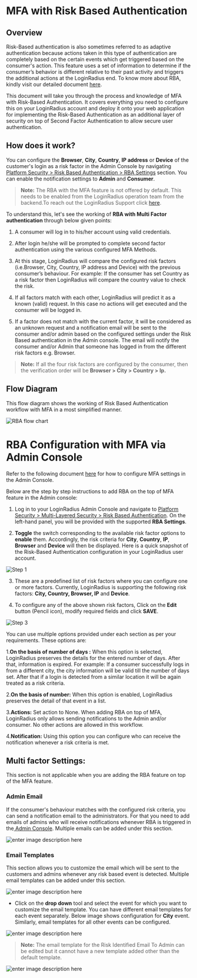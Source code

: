 # MFA with Risk Based Authentication

## Overview

Risk-Based authentication is also sometimes referred to as adaptive authentication because actions taken in this type of authentication are completely based on the certain events which get triggered based on the consumer's action. This feature uses a set of information to determine if the consumer’s behavior is different relative to their past activity and triggers the additional actions at the LoginRadius end. To know more about RBA, kindly visit our detailed document [here](/api/v2/admin-console/platform-security/risk-based-auth/#risk-based-auth).

This document will take you through the process and knowledge of MFA with Risk-Based Authentication. It covers everything you need to configure this on your LoginRadius account and deploy it onto your web application for implementing the Risk-Based Authentication as an additional layer of security on top of Second Factor Authentication to allow secure user authentication. 

## How does it work?

You can configure the **Browser**, **City**, **Country**, **IP address** or **Device** of the customer's login as a risk factor in the Admin Console by navigating [Platform Security > Risk Based Authentication > RBA Settings](https://adminconsole.loginradius.com/platform-security/multi-layered-security/risk-based-authentication/rba-settings) section. You can enable the notification settings to **Admin** and **Consumer**.

> **Note:** The RBA with the MFA feature is not offered by default. This needs to be enabled from the LoginRadius operation team from the backend.To reach out the LoginRadius Support click [here](https://adminconsole.loginradius.com/support/tickets/open-a-new-ticket). 

To understand this, let's see the working of **RBA with Multi Factor authentication** through below given points:

1. A consumer will log in to his/her account using valid credentials.

2. After login he/she will be prompted to complete second factor authentication using the various configured MFA Methods. 

3. At this stage, LoginRadius will compare the configured risk factors (i.e.Browser, City, Country, IP address and Device) with the previous consumer’s behaviour. For example: If the consumer has set Country as a risk factor then LoginRadius will compare the country value to check the risk. 

4. If all factors match with each other, LoginRadius will predict it as a known (valid) request. In this case no actions will get executed and the consumer will be logged in.

5. If a factor does not match with the current factor, it will be considered as an unknown request and a notification email will be sent to the consumer and/or admin based on the configured settings under the Risk Based authentication in the Admin console. The email will notify the consumer and/or Admin that someone has logged in from the different risk factors e.g. Browser. 

  > **Note:** If all the four risk factors are configured by the consumer, then the verification order will be  **Browser > City >  Country > Ip.**

## Flow Diagram

This flow diagram shows the working of Risk Based Authentication workflow with MFA in a most simplified manner. 

![RBA flow chart](https://apidocs.lrcontent.com/images/RBA-flow_251666102616289b879.97744838.png "RBA with MFA")


# RBA Configuration with MFA via Admin Console

Refer to the following document [here](/api/v2/admin-console/platform-security/multi-factor-auth/) for how to configure MFA settings in the Admin Console. 

Below are the step by step instructions to add RBA on the top of MFA feature in the Admin console:

1. Log in to your LoginRadius Admin Console and navigate to [Platform Security > Multi-Layered Security > Risk Based Authentication](https://adminconsole.loginradius.com/platform-security/multi-layered-security/risk-based-authentication/rba-settings). On the left-hand panel, you will be provided with the supported **RBA Settings**.

2. **Toggle** the switch corresponding to the available risk factor options to **enable** them. Accordingly, the risk criteria for **City**, **Country**, **IP**, **Browser** and **Device** will then be displayed. Here is a quick snapshot of the Risk-Based Authentication configuration in your LoginRadius user account.

  ![Step 1](https://apidocs.lrcontent.com/images/Step-1_1312464252651e521929af05.96200837.png "Step 1")

3. These are a predefined list of risk factors where you can configure one or more factors. Currently, LoginRadius is  supporting the following risk factors: **City, Country, Browser, IP** and **Device**.

4. To configure any of the above shown risk factors, Click on the **Edit** button (Pencil icon), modify required fields and click **SAVE**.

  ![Step 3](https://apidocs.lrcontent.com/images/Step-3_276185980651e5a6f74f2e9.47745436.png "Step 3")

You can use multiple options provided under each section as per your requirements. These options are:

1.**On the basis of number of days :** When this option is selected, LoginRadius preserves the details for the entered number of days. After that, information is expired. For example: If a consumer successfully logs in from a different city, the city information will be valid till the number of days set. After that if a login is detected from a similar location it will be again treated as a risk criteria.

2.**On the basis of number:** When this option is enabled, LoginRadius preserves the detail of that event in a list.

3.**Actions:** Set action to None. When adding RBA on top of MFA, LoginRadius only allows sending notifications to the Admin and/or consumer. No other actions are allowed in this workflow. 

4.**Notification:** Using this option you can configure who can receive the notification whenever a risk criteria is met.

## Multi factor Settings:
This section is not applicable when you are adding the RBA feature on top of the MFA feature. 

### Admin Email

If the consumer's behaviour matches with the configured risk criteria, you can send a notification email to the administrators. For that you need to add emails of admins who will receive notifications whenever RBA is triggered in the[ Admin Console](https://adminconsole.loginradius.com/platform-security/multi-layered-security/risk-based-authentication/admin-email). Multiple emails can be added under this section.

![enter image description here](https://apidocs.lrcontent.com/images/RBA-image-4_17019610264ec3b0df6.84290074.png "enter image title here")

### Email Templates

This section allows you to customize the email which will be sent to the customers and admins whenever any risk based event is detected. Multiple email templates can be added under this section.

![enter image description here](https://apidocs.lrcontent.com/images/RBA-image-5_1052861026542e99b74.06145917.png "enter image title here")

  - Click on the **drop down** tool and select the event for which you want to customize the email template. You can have different email templates for each event separately. Below image shows configuration for **City** event. Similarly, email templates for all other events can be configured.


  ![enter image description here](https://apidocs.lrcontent.com/images/RBA-image-6_28609610265a3b8b216.15257531.png "enter image title here")

>**Note:** The email template for the Risk Identified Email To Admin can be edited but it cannot have a new template added other than the default template.

![enter image description here](https://apidocs.lrcontent.com/images/RBA-Image-7_243516102660857df46.93777514.png "enter image title here")
